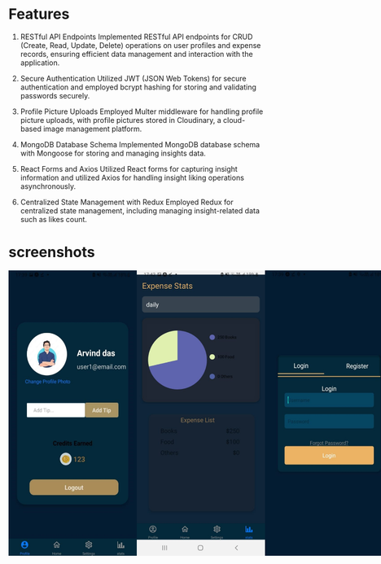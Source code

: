 # Features
1. RESTful API Endpoints
Implemented RESTful API endpoints for CRUD (Create, Read, Update, Delete) operations on user profiles and expense records, ensuring efficient data management and interaction with the application.

2. Secure Authentication
Utilized JWT (JSON Web Tokens) for secure authentication and employed bcrypt hashing for storing and validating passwords securely.

3. Profile Picture Uploads
Employed Multer middleware for handling profile picture uploads, with profile pictures stored in Cloudinary, a cloud-based image management platform.

4. MongoDB Database Schema
Implemented MongoDB database schema with Mongoose for storing and managing insights data.

5. React Forms and Axios
Utilized React forms for capturing insight information and utilized Axios for handling insight liking operations asynchronously.

6. Centralized State Management with Redux
Employed Redux for centralized state management, including managing insight-related data such as likes count.

# screenshots
<div style="display: flex;">
    <img src="screenshots/profile.jpeg" alt="Screenshot 1" style="width: 50%;">
    <img src="screenshots/stats.jpeg" alt="Screenshot 2" style="width: 50%;">
    <img src="screenshots/login.jpeg" alt="Screenshot 2" style="width: 50%;">
    <img src="screenshots/profile.jpeg" alt="Screenshot 2" style="width: 50%;">
    <img src="screenshots/home.jpeg" alt="Screenshot 2" style="width: 50%;">
</div>



